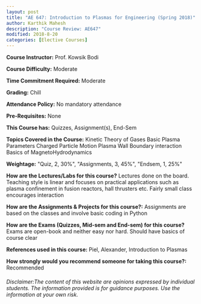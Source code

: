 ```yaml
---
layout: post
title: "AE 647: Introduction to Plasmas for Engineering (Spring 2018)"
author: Karthik Mahesh
description: "Course Review: AE647"
modified: 2018-8-20
categories: [Elective Courses]
---
```


**Course Instructor:** Prof.  Kowsik Bodi

**Course Difficulty:** Moderate

**Time Commitment Required:** Moderate

**Grading:** Chill

**Attendance Policy:** No mandatory attendance

**Pre-Requisites:** None

**This Course has:** Quizzes, Assignment(s), End-Sem

**Topics Covered in the Course:**
Kinetic Theory of Gases
Basic Plasma Parameters
Charged Particle Motion
Plasma Wall Boundary interaction
Basics of MagnetoHydrodynamics

**Weightage:**
"Quiz, 2, 30%", "Assignments, 3, 45%", "Endsem, 1, 25%"

**How are the Lectures/Labs for this course?**
Lectures done on the board. Teaching style is linear and focuses on practical applications such as plasma confinement in fusion reactors, hall thrusters etc. Fairly small class encourages interaction

**How are the Assignments & Projects for this course?:**
Assignments are based on the classes and involve basic coding in Python

**How are the Exams (Quizzes, Mid-sem and End-sem) for this course?**
Exams are open-book and neither easy nor hard. Should have basics of course clear

**References used in this course:**
Piel, Alexander, Introduction to Plasmas

**How strongly would you recommend someone for taking this course?:**
Recommended

###### Disclaimer:The content of this website are opinions expressed by individual students. The information provided is for guidance purposes. Use the information at your own risk.